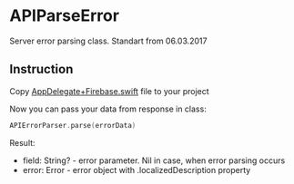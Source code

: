 APIParseError
============

Server error parsing class. Standart from 06.03.2017 

## Instruction

Copy [AppDelegate+Firebase.swift](https://github.com/steelkiwi/ErrorParse-ios/blob/master/APIErrorParser.swift) file to your project

Now you can pass your data from response in class:
```swift
APIErrorParser.parse(errorData)
```

Result:
- field: String? - error parameter. Nil in case, when error parsing occurs
- error: Error - error object with .localizedDescription property
